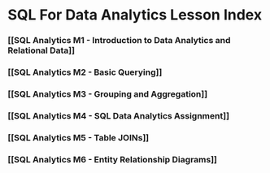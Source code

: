 # SQL For Data Analytics Lesson Index


### [[SQL Analytics M1 - Introduction to Data Analytics and Relational Data]]

### [[SQL Analytics M2 - Basic Querying]]

### [[SQL Analytics M3 - Grouping and Aggregation]]

### [[SQL Analytics M4 - SQL Data Analytics Assignment]]

### [[SQL Analytics M5 - Table JOINs]]

### [[SQL Analytics M6 - Entity Relationship Diagrams]]
